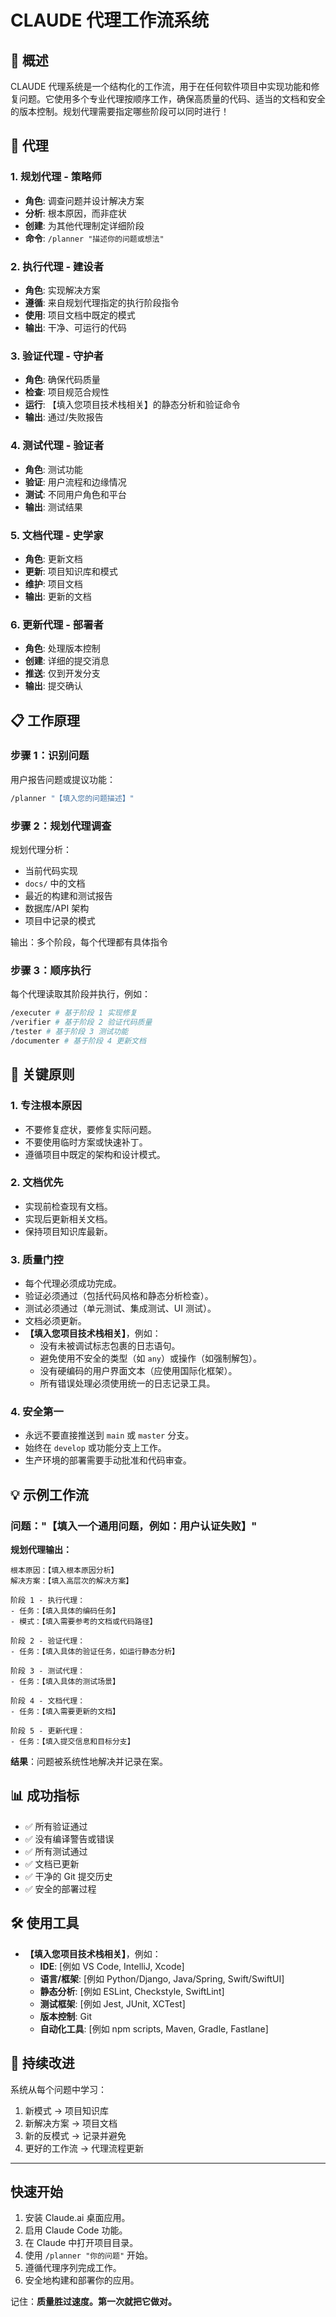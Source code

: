 # CLAUDE 代理工作流系统

## 🚀 概述

CLAUDE 代理系统是一个结构化的工作流，用于在任何软件项目中实现功能和修复问题。它使用多个专业代理按顺序工作，确保高质量的代码、适当的文档和安全的版本控制。规划代理需要指定哪些阶段可以同时进行！

## 🤖 代理

### 1. 规划代理 - 策略师

- **角色**: 调查问题并设计解决方案
- **分析**: 根本原因，而非症状
- **创建**: 为其他代理制定详细阶段
- **命令**: `/planner "描述你的问题或想法"`

### 2. 执行代理 - 建设者

- **角色**: 实现解决方案
- **遵循**: 来自规划代理指定的执行阶段指令
- **使用**: 项目文档中既定的模式
- **输出**: 干净、可运行的代码

### 3. 验证代理 - 守护者

- **角色**: 确保代码质量
- **检查**: 项目规范合规性
- **运行**: 【填入您项目技术栈相关】的静态分析和验证命令
- **输出**: 通过/失败报告

### 4. 测试代理 - 验证者

- **角色**: 测试功能
- **验证**: 用户流程和边缘情况
- **测试**: 不同用户角色和平台
- **输出**: 测试结果

### 5. 文档代理 - 史学家

- **角色**: 更新文档
- **更新**: 项目知识库和模式
- **维护**: 项目文档
- **输出**: 更新的文档

### 6. 更新代理 - 部署者

- **角色**: 处理版本控制
- **创建**: 详细的提交消息
- **推送**: 仅到开发分支
- **输出**: 提交确认

## 📋 工作原理

### 步骤 1：识别问题

用户报告问题或提议功能：

```bash
/planner "【填入您的问题描述】"
```

### 步骤 2：规划代理调查

规划代理分析：

- 当前代码实现
- `docs/` 中的文档
- 最近的构建和测试报告
- 数据库/API 架构
- 项目中记录的模式

输出：多个阶段，每个代理都有具体指令

### 步骤 3：顺序执行

每个代理读取其阶段并执行，例如：

```bash
/executer # 基于阶段 1 实现修复
/verifier # 基于阶段 2 验证代码质量
/tester # 基于阶段 3 测试功能
/documenter # 基于阶段 4 更新文档
```

## 🎯 关键原则

### 1. 专注根本原因

- 不要修复症状，要修复实际问题。
- 不要使用临时方案或快速补丁。
- 遵循项目中既定的架构和设计模式。

### 2. 文档优先

- 实现前检查现有文档。
- 实现后更新相关文档。
- 保持项目知识库最新。

### 3. 质量门控

- 每个代理必须成功完成。
- 验证必须通过（包括代码风格和静态分析检查）。
- 测试必须通过（单元测试、集成测试、UI 测试）。
- 文档必须更新。
- **【填入您项目技术栈相关】**，例如：
  - 没有未被调试标志包裹的日志语句。
  - 避免使用不安全的类型（如 `any`）或操作（如强制解包）。
  - 没有硬编码的用户界面文本（应使用国际化框架）。
  - 所有错误处理必须使用统一的日志记录工具。

### 4. 安全第一

- 永远不要直接推送到 `main` 或 `master` 分支。
- 始终在 `develop` 或功能分支上工作。
- 生产环境的部署需要手动批准和代码审查。

## 💡 示例工作流

### 问题："【填入一个通用问题，例如：用户认证失败】"

**规划代理输出：**

```
根本原因：【填入根本原因分析】
解决方案：【填入高层次的解决方案】

阶段 1 - 执行代理：
- 任务：【填入具体的编码任务】
- 模式：【填入需要参考的文档或代码路径】

阶段 2 - 验证代理：
- 任务：【填入具体的验证任务，如运行静态分析】

阶段 3 - 测试代理：
- 任务：【填入具体的测试场景】

阶段 4 - 文档代理：
- 任务：【填入需要更新的文档】

阶段 5 - 更新代理：
- 任务：【填入提交信息和目标分支】
```

**结果**：问题被系统性地解决并记录在案。

## 📊 成功指标

- ✅ 所有验证通过
- ✅ 没有编译警告或错误
- ✅ 所有测试通过
- ✅ 文档已更新
- ✅ 干净的 Git 提交历史
- ✅ 安全的部署过程

## 🛠 使用工具

- **【填入您项目技术栈相关】**，例如：
  - **IDE**: [例如 VS Code, IntelliJ, Xcode]
  - **语言/框架**: [例如 Python/Django, Java/Spring, Swift/SwiftUI]
  - **静态分析**: [例如 ESLint, Checkstyle, SwiftLint]
  - **测试框架**: [例如 Jest, JUnit, XCTest]
  - **版本控制**: Git
  - **自动化工具**: [例如 npm scripts, Maven, Gradle, Fastlane]

## 🔄 持续改进

系统从每个问题中学习：

1. 新模式 → 项目知识库
2. 新解决方案 → 项目文档
3. 新的反模式 → 记录并避免
4. 更好的工作流 → 代理流程更新

---

## 快速开始

1. 安装 Claude.ai 桌面应用。
2. 启用 Claude Code 功能。
3. 在 Claude 中打开项目目录。
4. 使用 `/planner "你的问题"` 开始。
5. 遵循代理序列完成工作。
6. 安全地构建和部署你的应用。

记住：**质量胜过速度。第一次就把它做对。**
